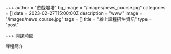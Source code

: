 +++
author = "遊戲燈塔"
bg_image = "/images/news_course.jpg"
categories = []
date = 2023-02-27T15:00:00Z
description = "www"
image = "/images/news_course.jpg"
tags = []
title = "線上課程招生資訊"
type = "post"

+++
開課時間

課程簡介